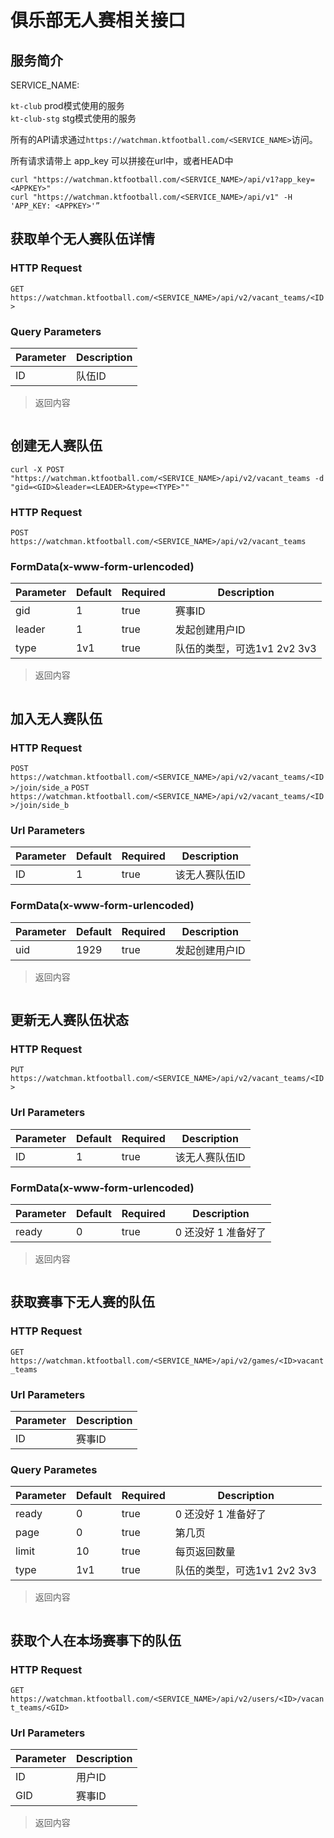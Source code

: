 # 俱乐部无人赛相关接口

## 服务简介

SERVICE_NAME:  

`kt-club` prod模式使用的服务  
`kt-club-stg` stg模式使用的服务  

所有的API请求通过`https://watchman.ktfootball.com/<SERVICE_NAME>`访问。

<aside class="success">
所有请求请带上 app_key 可以拼接在url中，或者HEAD中
</aside>

```shell
curl "https://watchman.ktfootball.com/<SERVICE_NAME>/api/v1?app_key=<APPKEY>"
curl "https://watchman.ktfootball.com/<SERVICE_NAME>/api/v1" -H 'APP_KEY: <APPKEY>'”
```

## 获取单个无人赛队伍详情

### HTTP Request

  `GET https://watchman.ktfootball.com/<SERVICE_NAME>/api/v2/vacant_teams/<ID>`

### Query Parameters
Parameter | Description
--------- | -----------
ID|队伍ID

> 返回内容

```json
```

## 创建无人赛队伍

```shell
curl -X POST "https://watchman.ktfootball.com/<SERVICE_NAME>/api/v2/vacant_teams -d "gid=<GID>&leader=<LEADER>&type=<TYPE>""
```

### HTTP Request

  `POST https://watchman.ktfootball.com/<SERVICE_NAME>/api/v2/vacant_teams`

### FormData(x-www-form-urlencoded)

Parameter | Default | Required | Description
--------- | ------- | ---------| -----------
gid|1|true|赛事ID
leader|1|true|发起创建用户ID
type|1v1|true|队伍的类型，可选1v1 2v2 3v3

> 返回内容

```json
```

## 加入无人赛队伍

### HTTP Request

  `POST https://watchman.ktfootball.com/<SERVICE_NAME>/api/v2/vacant_teams/<ID>/join/side_a`
  `POST https://watchman.ktfootball.com/<SERVICE_NAME>/api/v2/vacant_teams/<ID>/join/side_b`

### Url Parameters

Parameter | Default | Required | Description
--------- | ------- | ---------| -----------
ID|1|true|该无人赛队伍ID

### FormData(x-www-form-urlencoded)

Parameter | Default | Required | Description
--------- | ------- | ---------| -----------
uid|1929|true|发起创建用户ID

> 返回内容

```json
```

## 更新无人赛队伍状态

### HTTP Request

  `PUT https://watchman.ktfootball.com/<SERVICE_NAME>/api/v2/vacant_teams/<ID>`

### Url Parameters

Parameter | Default | Required | Description
--------- | ------- | ---------| -----------
ID|1|true|该无人赛队伍ID

### FormData(x-www-form-urlencoded)

Parameter | Default | Required | Description
--------- | ------- | ---------| -----------
ready|0|true|0 还没好 1 准备好了

> 返回内容

```json
```

## 获取赛事下无人赛的队伍

### HTTP Request

  `GET https://watchman.ktfootball.com/<SERVICE_NAME>/api/v2/games/<ID>vacant_teams`

### Url Parameters
Parameter | Description
--------- | -----------
ID|赛事ID

### Query Parametes

Parameter | Default | Required | Description
--------- | ------- | ---------| -----------
ready|0|true|0 还没好 1 准备好了
page|0|true|第几页
limit|10|true|每页返回数量
type|1v1|true|队伍的类型，可选1v1 2v2 3v3

> 返回内容

```json
```

## 获取个人在本场赛事下的队伍

### HTTP Request

  `GET https://watchman.ktfootball.com/<SERVICE_NAME>/api/v2/users/<ID>/vacant_teams/<GID>`

### Url Parameters
Parameter | Description
--------- | -----------
ID|用户ID
GID|赛事ID

> 返回内容

```json
```

